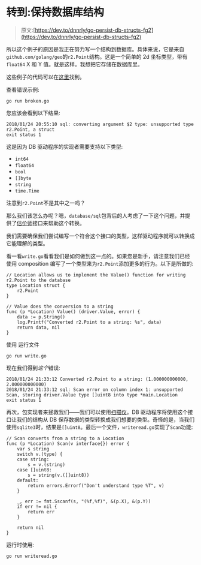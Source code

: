 # 转到:保持数据库结构

> 原文:[https://dev.to/dnnrly/go-persist-db-structs-fg2](https://dev.to/dnnrly/go-persist-db-structs-fg2)

所以这个例子的原因是我正在努力写一个结构到数据库。具体来说，它是来自`github.com/golang/geo`的`r2.Point`结构。这是一个简单的 2d 坐标类型，带有`float64` X 和 Y 值。就是这样。我想把它存储在数据库里。

这些例子的代码可以在[这里](https://github.com/dnnrly/go-examples/tree/master/dbvalues)找到。

查看错误示例:

```
go run broken.go 
```

您应该会看到以下结果:

```
2018/01/24 20:55:10 sql: converting argument $2 type: unsupported type r2.Point, a struct
exit status 1 
```

这是因为 DB 驱动程序的实现者需要支持以下类型:

*   `int64`
*   `float64`
*   `bool`
*   `[]byte`
*   `string`
*   `time.Time`

注意到`r2.Point`不是其中之一吗？

那么我们该怎么办呢？嗯，`database/sql`包背后的人考虑了一下这个问题，并提供了[估价师](https://godoc.org/database/sql/driver#Valuer)接口来帮助这个转换。

我们需要确保我们尝试编写一个符合这个接口的类型，这样驱动程序就可以转换成它能理解的类型。

看一看`write.go`看看我们是如何做到这一点的。如果您是新手，请注意我们已经使用 composition 编写了一个类型来为`r2.Point`添加更多的行为。以下是所做的:

```
// Location allows us to implement the Value() function for writing r2.Point to the database
type Location struct {
    r2.Point
}

// Value does the conversion to a string
func (p *Location) Value() (driver.Value, error) {
    data := p.String()
    log.Printf("Converted r2.Point to a string: %s", data)
    return data, nil
} 
```

使用
运行文件

```
go run write.go 
```

现在我们得到*这个*错误:

```
2018/01/24 21:33:12 Converted r2.Point to a string: (1.000000000000, 2.000000000000)
2018/01/24 21:33:12 sql: Scan error on column index 1: unsupported Scan, storing driver.Value type []uint8 into type *main.Location
exit status 1 
```

再次，包实现者来拯救我们——我们可以使用[扫描仪](https://godoc.org/database/sql#Scanner)。DB 驱动程序将使用这个接口让我们的结构从 DB 保存数据的类型转换成我们想要的类型。奇怪的是，当我们使用`sqlite3`时，结果是`[]uint8`。最后一个文件，`writeread.go`实现了`Scan`功能:

```
// Scan converts from a string to a Location
func (p *Location) Scan(v interface{}) error {
    var s string
    switch v.(type) {
    case string:
        s = v.(string)
    case []uint8:
        s = string(v.([]uint8))
    default:
        return errors.Errorf("Don't understand type %T", v)
    }

    _, err := fmt.Sscanf(s, "(%f,%f)", &(p.X), &(p.Y))
    if err != nil {
        return err
    }

    return nil
} 
```

运行时使用:

```
go run writeread.go 
```